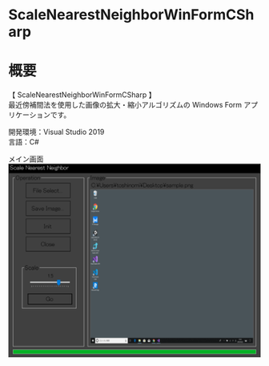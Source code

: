 # ScaleNearestNeighborWinFormCSharp

# 概要
【 ScaleNearestNeighborWinFormCSharp 】  
最近傍補間法を使用した画像の拡大・縮小アルゴリズムの Windows Form アプリケーションです。  

開発環境：Visual Studio 2019  
言語：C# 

メイン画面  
![スクリーンショット](https://github.com/toshinomi/ScaleNearestNeighborWinFormCSharp/blob/master/ScaleNearestNeighborWinFormCSharp.png)
